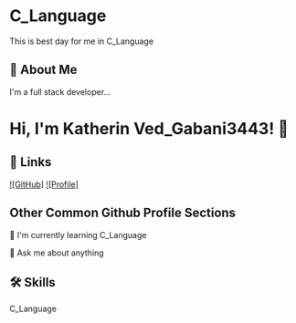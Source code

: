 # C_Language

This is best day for me in C_Language
## 🚀 About Me
I'm a full stack developer...

# Hi, I'm Katherin Ved_Gabani3443! 👋

## 🔗 Links
[![GitHub]](https://github.com/)
[![Profile]](https://github.com/VedGabani)

## Other Common Github Profile Sections
🧠 I'm currently learning C_Language


💬 Ask me about anything

## 🛠 Skills
C_Language
